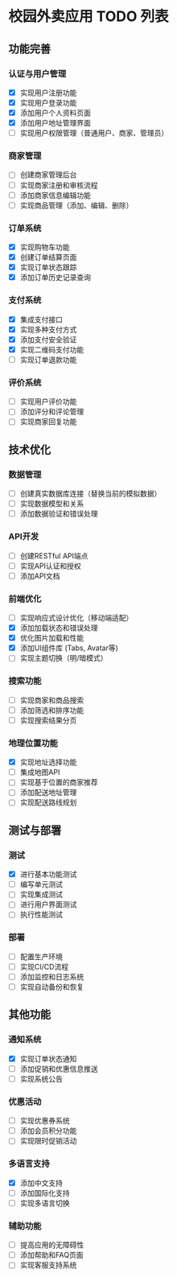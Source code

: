 # 校园外卖应用 TODO 列表

## 功能完善

### 认证与用户管理
- [x] 实现用户注册功能
- [x] 实现用户登录功能
- [x] 添加用户个人资料页面
- [x] 添加用户地址管理界面
- [ ] 实现用户权限管理（普通用户、商家、管理员）

### 商家管理
- [ ] 创建商家管理后台
- [ ] 实现商家注册和审核流程
- [ ] 添加商家信息编辑功能
- [ ] 实现商品管理（添加、编辑、删除）

### 订单系统
- [x] 实现购物车功能
- [x] 创建订单结算页面
- [x] 实现订单状态跟踪
- [x] 添加订单历史记录查询

### 支付系统
- [x] 集成支付接口
- [x] 实现多种支付方式
- [x] 添加支付安全验证
- [x] 实现二维码支付功能
- [ ] 实现订单退款功能

### 评价系统
- [ ] 实现用户评价功能
- [ ] 添加评分和评论管理
- [ ] 实现商家回复功能

## 技术优化

### 数据管理
- [ ] 创建真实数据库连接（替换当前的模拟数据）
- [ ] 实现数据模型和关系
- [ ] 添加数据验证和错误处理

### API开发
- [ ] 创建RESTful API端点
- [ ] 实现API认证和授权
- [ ] 添加API文档

### 前端优化
- [ ] 实现响应式设计优化（移动端适配）
- [x] 添加加载状态和错误处理
- [x] 优化图片加载和性能
- [x] 添加UI组件库 (Tabs, Avatar等)
- [ ] 实现主题切换（明/暗模式）

### 搜索功能
- [ ] 实现商家和商品搜索
- [ ] 添加筛选和排序功能
- [ ] 实现搜索结果分页

### 地理位置功能
- [x] 实现地址选择功能
- [ ] 集成地图API
- [ ] 实现基于位置的商家推荐
- [ ] 添加配送地址管理
- [ ] 实现配送路线规划

## 测试与部署

### 测试
- [x] 进行基本功能测试
- [ ] 编写单元测试
- [ ] 实现集成测试
- [ ] 进行用户界面测试
- [ ] 执行性能测试

### 部署
- [ ] 配置生产环境
- [ ] 实现CI/CD流程
- [ ] 添加监控和日志系统
- [ ] 实现自动备份和恢复

## 其他功能

### 通知系统
- [x] 实现订单状态通知
- [ ] 添加促销和优惠信息推送
- [ ] 实现系统公告

### 优惠活动
- [ ] 实现优惠券系统
- [ ] 添加会员积分功能
- [ ] 实现限时促销活动

### 多语言支持
- [x] 添加中文支持
- [ ] 添加国际化支持
- [ ] 实现多语言切换

### 辅助功能
- [ ] 提高应用的无障碍性
- [ ] 添加帮助和FAQ页面
- [ ] 实现客服支持系统 